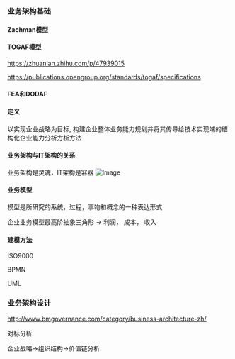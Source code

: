 ### 业务架构基础

#### Zachman模型

#### TOGAF模型

https://zhuanlan.zhihu.com/p/47939015

https://publications.opengroup.org/standards/togaf/specifications

#### FEA和DODAF

#### 定义

以实现企业战略为目标, 构建企业整体业务能力规划并将其传导给技术实现端的结构化企业能力分析方析方法

#### 业务架构与IT架构的关系

业务架构是灵魂，IT架构是容器
![Image](https://ps.ls102.com/2020/06/25/02.png)

#### 业务模型

模型是所研究的系统，过程，事物和概念的一种表达形式

企业业务模型最高阶抽象三角形 -> 利润， 成本， 收入

#### 建模方法

ISO9000

BPMN

UML

### 业务架构设计

http://www.bmgovernance.com/category/business-architecture-zh/

对标分析

企业战略->组织结构->价值链分析